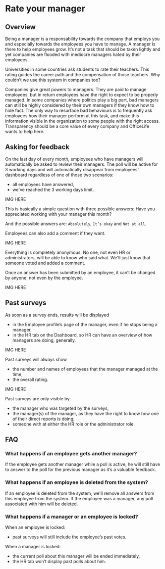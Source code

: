 # Rate your manager

## Overview

Being a manager is a responsability towards the company that employs you and especially towards the employees you have to manage. A manager is there to help employees grow. It’s not a task that should be taken lightly and yet companies are flooded with mediocre managers hated by their employees.

Universities in some countries ask students to rate their teachers. This rating guides the career path and the compensation of those teachers. Why couldn’t we use this system in companies too?

Companies give great powers to managers. They are paid to manage employees, but in return employees have the right to expect to be properly managed. In some companies where politics play a big part, bad managers can still be highly considered by their own managers if they know how to hide fact. The only way to resurface bad behaviours is to frequently ask employees how their manager perform at this task, and make this information visible in the organization to some people with the right access. Transparency should be a core value of every company and OfficeLife wants to help here.

## Asking for feedback

On the last day of every month, employees who have managers will automatically be asked to review their managers. The poll will be active for 3 working days and will automatically disappear from employees' dashboard regardless of one of those two scenarios:

* all employees have answered,
* we've reached the 3 working days limit.

IMG HERE

This is basically a simple question with three possible answers: Have you appreciated working with your manager this month?

And the possible answers are: `Absolutely`, `It’s okay` and `Not at all`.

Employees can also add a comment if they want.

IMG HERE

Everything is completely anonymous. No one, not even HR or administrators, will be able to know who said what. We'll just know that someone voted and added a comment.

Once an answer has been submitted by an employee, it can’t be changed by anyone, not even by the employee.

IMG HERE

## Past surveys

As soon as a survey ends, results will be displayed

* in the Employee profile’s page of the manager, even if he stops being a manager,
* in the HR tab on the Dashboard, so HR can have an overview of how managers are doing, generally.

IMG HERE

Past surveys will always show

* the number and names of employees that the manager managed at the time,
* the overall rating.

IMG HERE

Past surveys are only visible by:
* the manager who was targeted by the surveys,
* the manager(s) of the manager, as they have the right to know how one of their direct reports is doing,
* someone with at either the HR role or the administrator role.

## FAQ

### What happens if an employee gets another manager?

If the employee gets another manager while a poll is active, he will still have to answer to the poll for the previous manager as it’s a valuable feedback.

### What happens if an employee is deleted from the system?

If an employee is deleted from the system, we'll remove all answers from this employee from the system. If the employee was a manager, any poll associated with him will be deleted.

### What happens if a manager or an employee is locked?

When an employee is locked:

* past surveys will still include the employee’s past votes.

When a manager is locked:

* the current poll about this manager will be ended immediately,
* the HR tab won’t display past polls about him.
